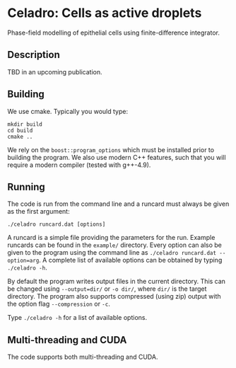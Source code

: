 # Celadro: Cells as active droplets

Phase-field modelling of epithelial cells using finite-difference integrator.

## Description

TBD in an upcoming publication.

## Building

We use cmake. Typically you would type:
```
mkdir build
cd build
cmake ..
```

We rely on the `boost::program_options` which must be installed prior to
building the program. We also use modern C++ features, such that you will
require a modern compiler (tested with g++-4.9).

## Running

The code is run from the command line and a runcard must always be given as the
first argument:

`./celadro runcard.dat [options]`

A runcard is a simple file providing the parameters for the run. Example
runcards can be found in the `example/` directory. Every option can also be
given to the program using the command line as `./celadro runcard.dat --option=arg`.
A complete list of available options can be obtained by typing `./celadro -h`.

By default the program writes output files in the current directory. This can be
changed using `--output=dir/` or `-o dir/`, where `dir/` is the target
directory. The program also supports compressed (using zip) output with the option
flag `--compression` or `-c`.

Type `./celadro -h` for a list of available options.

## Multi-threading and CUDA

The code supports both multi-threading and CUDA.
